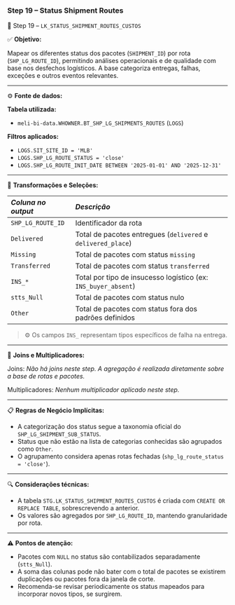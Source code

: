 ### Step 19 – Status Shipment Routes

🔹 Step 19 – `LK_STATUS_SHIPMENT_ROUTES_CUSTOS`

✅ **Objetivo:**

Mapear os diferentes status dos pacotes (`SHIPMENT_ID`) por rota (`SHP_LG_ROUTE_ID`), permitindo análises operacionais e de qualidade com base nos desfechos logísticos. A base categoriza entregas, falhas, exceções e outros eventos relevantes.

---

⚙️ **Fonte de dados:**

**Tabela utilizada:**
- `meli-bi-data.WHOWNER.BT_SHP_LG_SHIPMENTS_ROUTES` (`LOGS`)

**Filtros aplicados:**
- `LOGS.SIT_SITE_ID = 'MLB'`
- `LOGS.SHP_LG_ROUTE_STATUS = 'close'`
- `LOGS.SHP_LG_ROUTE_INIT_DATE BETWEEN '2025-01-01' AND '2025-12-31'`

---

📐 **Transformações e Seleções:**

| *Coluna no output*     | *Descrição*                                                        |
| :----------------------| :----------------------------------------------------------------- |
| `SHP_LG_ROUTE_ID`      | Identificador da rota                                              |
| `Delivered`            | Total de pacotes entregues (`delivered` e `delivered_place`)       |
| `Missing`              | Total de pacotes com status `missing`                              |
| `Transferred`          | Total de pacotes com status `transferred`                          |
| `INS_*`                | Total por tipo de insucesso logístico (ex: `INS_buyer_absent`)     |
| `stts_Null`            | Total de pacotes com status nulo                                   |
| `Other`                | Total de pacotes com status fora dos padrões definidos             |

> ⚙️ Os campos `INS_` representam tipos específicos de falha na entrega.

---

🔁 **Joins e Multiplicadores:**

Joins: *Não há joins neste step. A agregação é realizada diretamente sobre a base de rotas e pacotes.*

Multiplicadores: *Nenhum multiplicador aplicado neste step.*

---

📋 **Regras de Negócio Implícitas:**

- A categorização dos status segue a taxonomia oficial do `SHP_LG_SHIPMENT_SUB_STATUS`.
- Status que não estão na lista de categorias conhecidas são agrupados como `Other`.
- O agrupamento considera apenas rotas fechadas (`shp_lg_route_status = 'close'`).

---

🔍 **Considerações técnicas:**

- A tabela `STG.LK_STATUS_SHIPMENT_ROUTES_CUSTOS` é criada com `CREATE OR REPLACE TABLE`, sobrescrevendo a anterior.
- Os valores são agregados por `SHP_LG_ROUTE_ID`, mantendo granularidade por rota.

---

⚠️ **Pontos de atenção:**

- Pacotes com `NULL` no status são contabilizados separadamente (`stts_Null`).
- A soma das colunas pode não bater com o total de pacotes se existirem duplicações ou pacotes fora da janela de corte.
- Recomenda-se revisar periodicamente os status mapeados para incorporar novos tipos, se surgirem.

